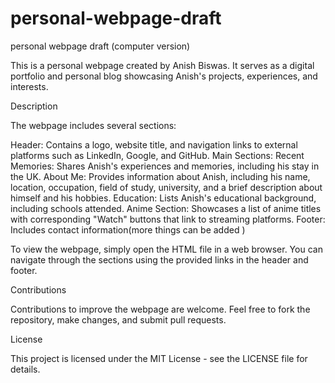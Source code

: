 # personal-webpage-draft
personal webpage draft (computer version)



This is a personal webpage created by Anish Biswas. It serves as a digital portfolio and personal blog showcasing Anish's projects, experiences, and interests.

Description

The webpage includes several sections:

Header: Contains a logo, website title, and navigation links to external platforms such as LinkedIn, Google, and GitHub.
Main Sections:
Recent Memories: Shares Anish's experiences and memories, including his stay in the UK.
About Me: Provides information about Anish, including his name, location, occupation, field of study, university, and a brief description about himself and his hobbies.
Education: Lists Anish's educational background, including schools attended.
Anime Section: Showcases a list of anime titles with corresponding "Watch" buttons that link to streaming platforms.
Footer: Includes contact information(more things can be added )

To view the webpage, simply open the HTML file in a web browser. You can navigate through the sections using the provided links in the header and footer.

Contributions

Contributions to improve the webpage are welcome. Feel free to fork the repository, make changes, and submit pull requests.

License

This project is licensed under the MIT License - see the LICENSE file for details.
